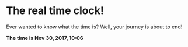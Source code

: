 # The real time clock!

Ever wanted to know what the time is? Well, your journey is about to end!

**The time is Nov 30, 2017, 10:06**